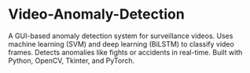 # Video-Anomaly-Detection
A GUI-based anomaly detection system for surveillance videos.   Uses machine learning (SVM) and deep learning (BiLSTM) to classify video frames.   Detects anomalies like fights or accidents in real-time.   Built with Python, OpenCV, Tkinter, and PyTorch.
